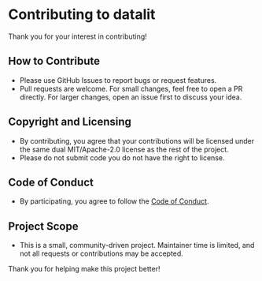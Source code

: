 # Contributing to datalit

Thank you for your interest in contributing!

## How to Contribute

- Please use GitHub Issues to report bugs or request features.
- Pull requests are welcome. For small changes, feel free to open a PR directly. For larger changes, open an issue first to discuss your idea.

## Copyright and Licensing

- By contributing, you agree that your contributions will be licensed under the same dual MIT/Apache-2.0 license as the rest of the project.
- Please do not submit code you do not have the right to license.

## Code of Conduct

- By participating, you agree to follow the [Code of Conduct](./CODE_OF_CONDUCT.md).

## Project Scope

- This is a small, community-driven project. Maintainer time is limited, and not all requests or contributions may be accepted.

Thank you for helping make this project better!
